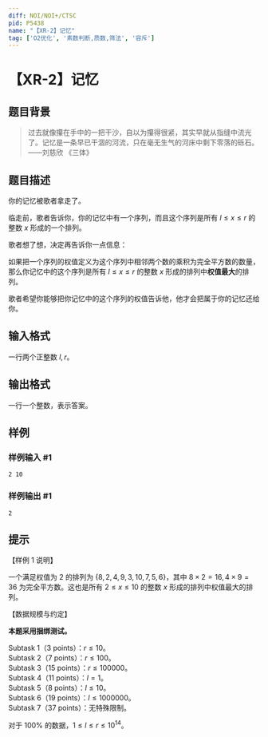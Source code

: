 ```yaml
---
diff: NOI/NOI+/CTSC
pid: P5438
name: "【XR-2】记忆"
tag: ['O2优化', '素数判断,质数,筛法', '容斥']
---
```

# 【XR-2】记忆
## 题目背景

> 过去就像攥在手中的一把干沙，自以为攥得很紧，其实早就从指缝中流光了。记忆是一条早已干涸的河流，只在毫无生气的河床中剩下零落的砾石。——刘慈欣 《三体》
## 题目描述

你的记忆被歌者拿走了。

临走前，歌者告诉你，你的记忆中有一个序列，而且这个序列是所有 $l \le x \le r$ 的整数 $x$ 形成的一个排列。

歌者想了想，决定再告诉你一点信息：

如果把一个序列的权值定义为这个序列中相邻两个数的乘积为完全平方数的数量，那么你记忆中的这个序列是所有 $l \le x \le r$ 的整数 $x$ 形成的排列中**权值最大**的排列。

歌者希望你能够把你记忆中的这个序列的权值告诉他，他才会把属于你的记忆还给你。
## 输入格式

一行两个正整数 $l,r$。
## 输出格式

一行一个整数，表示答案。
## 样例

### 样例输入 #1
```
2 10

```
### 样例输出 #1
```
2

```
## 提示

【样例 $1$ 说明】

一个满足权值为 $2$ 的排列为 $\{8,2,4,9,3,10,7,5,6\}$，其中 $8 \times 2 = 16, 4 \times 9=36$ 为完全平方数。这也是所有 $2 \le x \le 10$ 的整数 $x$ 形成的排列中权值最大的排列。

【数据规模与约定】

**本题采用捆绑测试。**

Subtask 1（3 points）：$r \le 10$。  
Subtask 2（7 points）：$r \le 100$。  
Subtask 3（15 points）：$r \le 100000$。  
Subtask 4（11 points）：$l = 1$。  
Subtask 5（8 points）：$l \le 10$。  
Subtask 6（19 points）：$l \le 1000000$。  
Subtask 7（37 points）：无特殊限制。

对于 $100\%$ 的数据，$1 \le l \le r \le 10^{14}$。
